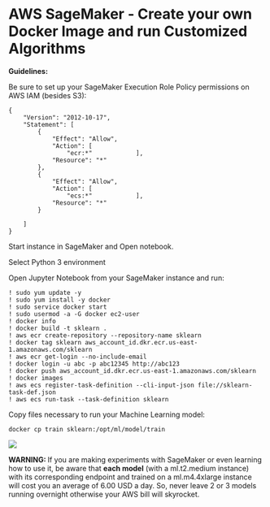 # AWS SageMaker - Create your own Docker Image and run Customized Algorithms

<b>Guidelines:</b>  

Be sure to set up your SageMaker Execution Role Policy permissions on AWS IAM (besides S3):  

```
{
    "Version": "2012-10-17",
    "Statement": [
        {
            "Effect": "Allow",
            "Action": [
                "ecr:*"            ],
            "Resource": "*"
        },
        {
            "Effect": "Allow",
            "Action": [
                "ecs:*"            ],
            "Resource": "*"
        }

    ]
}
```

Start instance in SageMaker and Open notebook.  

Select Python 3 environment  

Open Jupyter Notebook from your SageMaker instance and run:

```
! sudo yum update -y
! sudo yum install -y docker
! sudo service docker start
! sudo usermod -a -G docker ec2-user
! docker info
! docker build -t sklearn .
! aws ecr create-repository --repository-name sklearn
! docker tag sklearn aws_account_id.dkr.ecr.us-east-1.amazonaws.com/sklearn
! aws ecr get-login --no-include-email
! docker login -u abc -p abc12345 http://abc123
! docker push aws_account_id.dkr.ecr.us-east-1.amazonaws.com/sklearn
! docker images
! aws ecs register-task-definition --cli-input-json file://sklearn-task-def.json
! aws ecs run-task --task-definition sklearn
```  

Copy files necessary to run your Machine Learning model:  

```
docker cp train sklearn:/opt/ml/model/train
```  

<img src=https://github.com/RubensZimbres/Repo-2018/blob/master/AWS%20SageMaker/pics/Docker_structure.png>     
  

<b>WARNING: </b> If you are making experiments with SageMaker or even learning how to use it, be aware that <b>each model</b> (with a ml.t2.medium instance) with its corresponding endpoint and trained on a ml.m4.4xlarge instance will cost you an average of 6.00 USD a day. So, never leave 2 or 3 models running overnight otherwise your AWS bill will skyrocket.
